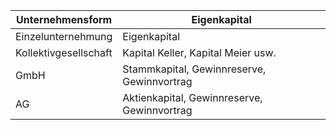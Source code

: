 

| Unternehmensform | Eigenkapital |  
|-|-|
|Einzelunternehmung | Eigenkapital
|Kollektivgesellschaft | Kapital Keller, Kapital Meier usw.
| GmbH | Stammkapital, Gewinnreserve, Gewinnvortrag 
| AG | Aktienkapital, Gewinnreserve, Gewinnvortrag 

